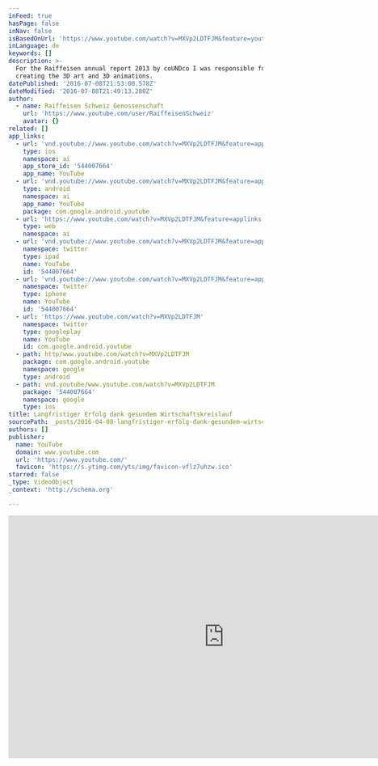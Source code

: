 ```yaml
---
inFeed: true
hasPage: false
inNav: false
isBasedOnUrl: 'https://www.youtube.com/watch?v=MXVp2LDTFJM&feature=youtu.be'
inLanguage: de
keywords: []
description: >-
  For the Raiffeisen annual report 2013 by coUNDco I was responsible for
  creating the 3D art and 3D animations.
datePublished: '2016-07-08T21:53:00.578Z'
dateModified: '2016-07-08T21:49:13.280Z'
author:
  - name: Raiffeisen Schweiz Genossenschaft
    url: 'https://www.youtube.com/user/RaiffeisenSchweiz'
    avatar: {}
related: []
app_links:
  - url: 'vnd.youtube://www.youtube.com/watch?v=MXVp2LDTFJM&feature=applinks'
    type: ios
    namespace: ai
    app_store_id: '544007664'
    app_name: YouTube
  - url: 'vnd.youtube://www.youtube.com/watch?v=MXVp2LDTFJM&feature=applinks'
    type: android
    namespace: ai
    app_name: YouTube
    package: com.google.android.youtube
  - url: 'https://www.youtube.com/watch?v=MXVp2LDTFJM&feature=applinks'
    type: web
    namespace: ai
  - url: 'vnd.youtube://www.youtube.com/watch?v=MXVp2LDTFJM&feature=applinks'
    namespace: twitter
    type: ipad
    name: YouTube
    id: '544007664'
  - url: 'vnd.youtube://www.youtube.com/watch?v=MXVp2LDTFJM&feature=applinks'
    namespace: twitter
    type: iphone
    name: YouTube
    id: '544007664'
  - url: 'https://www.youtube.com/watch?v=MXVp2LDTFJM'
    namespace: twitter
    type: googleplay
    name: YouTube
    id: com.google.android.youtube
  - path: http/www.youtube.com/watch?v=MXVp2LDTFJM
    package: com.google.android.youtube
    namespace: google
    type: android
  - path: vnd.youtube/www.youtube.com/watch?v=MXVp2LDTFJM
    package: '544007664'
    namespace: google
    type: ios
title: Langfristiger Erfolg dank gesundem Wirtschaftskreislauf
sourcePath: _posts/2016-04-08-langfristiger-erfolg-dank-gesundem-wirtschaftskreislauf.md
authors: []
publisher:
  name: YouTube
  domain: www.youtube.com
  url: 'https://www.youtube.com/'
  favicon: 'https://s.ytimg.com/yts/img/favicon-vflz7uhzw.ico'
starred: false
_type: VideoObject
_context: 'http://schema.org'

---
```

<iframe src="https://cdn.embedly.com/widgets/media.html?src=https%3A%2F%2Fwww.youtube.com%2Fembed%2FMXVp2LDTFJM%3Ffeature%3Doembed&amp;url=https%3A%2F%2Fwww.youtube.com%2Fwatch%3Fv%3DMXVp2LDTFJM%26feature%3Dyoutu.be&amp;image=https%3A%2F%2Fi.ytimg.com%2Fvi%2FMXVp2LDTFJM%2Fhqdefault.jpg&amp;key=b7d04c9b404c499eba89ee7072e1c4f7&amp;type=text%2Fhtml&amp;schema=youtube" width="854" height="480" scrolling="no" frameborder="0" allowfullscreen="allowfullscreen" style=""></iframe>